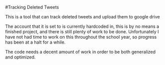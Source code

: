 #Tracking Deleted Tweets

This is a tool that can track deleted tweets and upload them to google drive

The account that it is set to is currently hardcoded in, this is by no means a finished project, and there is still plenty of work to be done. Unfortunately I have not had time to work on this throughout the school year, so progress has been at a halt for a while. 

The code needs a decent amount of work in order to be both generalized and optimized.
